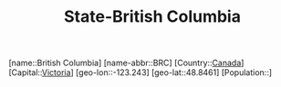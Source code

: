 ﻿---
title: "State-British Columbia"
location: [48.8461,-123.243]
type: State
tags:
- geo/State


SpocWebEntityId: 36004
isDeleted: false
confidential: public

---
[name::British Columbia]
[name-abbr::BRC]
[Country::[Canada](North-America/Canada.md)]
[Capital::[Victoria](Victoria)]
[geo-lon::-123.243]
[geo-lat::48.8461]
[Population::]

